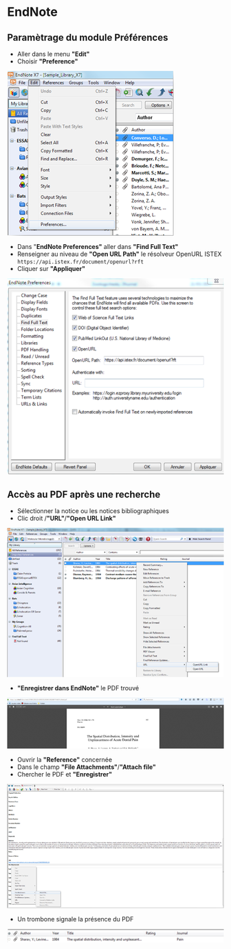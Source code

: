 # EndNote

## Paramètrage du module Préférences

* Aller dans le menu **"Edit"**
* Choisir **"Preference"**

![](../../.gitbook/assets/endnote1.png)

* Dans "**EndNote Preferences"** aller dans **"Find Full Text"**
* Renseigner au niveau de **"Open URL Path"** le résolveur OpenURL ISTEX `https://api.istex.fr/document/openurl?rft`
* Cliquer sur **"Appliquer"**

![](../../.gitbook/assets/endnote2.png)

## Accès au PDF après une recherche

* Sélectionner la notice ou les notices bibliographiques
* Clic droit /**"URL"**/**"Open URL Link"**

![](../../.gitbook/assets/endnote3.png)

* **"Enregistrer dans EndNote"** le PDF trouvé

![](../../.gitbook/assets/endnote4.png)

* Ouvrir la **"Reference"** concernée
* Dans le champ **"File Attachments"**/**"Attach file"**
* Chercher le PDF et **"Enregistrer"**

![](../../.gitbook/assets/endnote5.png)

* Un trombone signale la présence du PDF

![](../../.gitbook/assets/endnote6.png)

